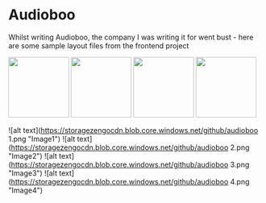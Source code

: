 Audioboo
========

Whilst writing Audioboo, the company I was writing it for went bust - here are some sample layout files from the frontend project

<img src="https://storagezengocdn.blob.core.windows.net/github/audioboo 1.png" width="120">
<img src="https://storagezengocdn.blob.core.windows.net/github/audioboo 2.png" width="120">
<img src="https://storagezengocdn.blob.core.windows.net/github/audioboo 3.png" width="120">
<img src="https://storagezengocdn.blob.core.windows.net/github/audioboo 4.png" width="120">

![alt text](https://storagezengocdn.blob.core.windows.net/github/audioboo 1.png "Image1")
![alt text](https://storagezengocdn.blob.core.windows.net/github/audioboo 2.png "Image2")
![alt text](https://storagezengocdn.blob.core.windows.net/github/audioboo 3.png "Image3")
![alt text](https://storagezengocdn.blob.core.windows.net/github/audioboo 4.png "Image4")